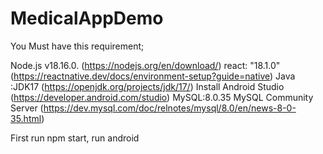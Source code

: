 # MedicalAppDemo
You Must have this requirement;

Node.js v18.16.0. (https://nodejs.org/en/download/)
react: "18.1.0"(https://reactnative.dev/docs/environment-setup?guide=native)
Java :JDK17 (https://openjdk.org/projects/jdk/17/)
Install Android Studio (https://developer.android.com/studio)
MySQL:8.0.35 MySQL Community Server (https://dev.mysql.com/doc/relnotes/mysql/8.0/en/news-8-0-35.html)

First run npm start,
run android
